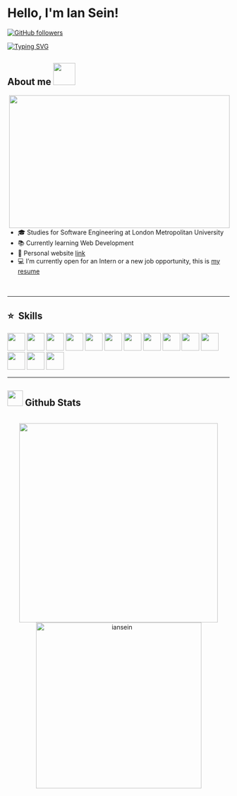 # Hello, I'm Ian Sein!
[![GitHub followers](https://img.shields.io/github/followers/iansein?style=social)](https://github.com/iansein)

<a href="https://git.io/typing-svg"><img src="https://readme-typing-svg.demolab.com?font=Fira+Code&weight=500&duration=4000&pause=1000&color=2F329C&vCenter=true&random=false&width=435&lines=Full-Stack+Web+Developer" alt="Typing SVG" /></a>
 ##  **About me** <picture><img src = "https://user-images.githubusercontent.com/74038190/238201075-34376b0e-4ae2-4278-9d3d-82e8016a87d6.gif" width = 50px></picture>
 <img src="https://user-images.githubusercontent.com/74038190/212750155-3ceddfbd-19d3-40a3-87af-8d329c8323c4.gif" align="right" height="300" width="500">

- 🎓 Studies for Software Engineering at London Metropolitan University
- 📚 Currently learning Web Development
- 👾 Personal website [link](iansein.netlify.app)
- 💻 I’m currently open for an Intern or a new job opportunity, this is [my resume](https://read.cv/iansein)
<br> <br> <br>
<hr>

## ⭐ &nbsp;Skills
<span> <img width ='40px' src ='https://raw.githubusercontent.com/rahulbanerjee26/githubAboutMeGenerator/main/icons/html.svg'> </span>
<span> <img width ='40px' src ='https://raw.githubusercontent.com/rahulbanerjee26/githubAboutMeGenerator/main/icons/css.svg'> </span>
<span> <img width ='40px' src ='https://raw.githubusercontent.com/rahulbanerjee26/githubAboutMeGenerator/main/icons/tailwind.svg'> </span>
<span> <img width ='40px' src ='https://raw.githubusercontent.com/rahulbanerjee26/githubAboutMeGenerator/main/icons/javascript.svg'> </span>
<span> <img width ='40px' src ='https://raw.githubusercontent.com/rahulbanerjee26/githubAboutMeGenerator/main/icons/typescript.svg'> </span>
<span> <img width ='40px' src ='https://raw.githubusercontent.com/rahulbanerjee26/githubAboutMeGenerator/main/icons/reactjs.svg'> </span>
<span> <img width ='40px' src ='https://raw.githubusercontent.com/rahulbanerjee26/githubAboutMeGenerator/main/icons/angularjs.svg'> </span>
<span> <img width ='40px' src ='https://raw.githubusercontent.com/rahulbanerjee26/githubAboutMeGenerator/main/icons/nodejs.svg'> </span>
<span> <img width ='40px' src ='https://raw.githubusercontent.com/rahulbanerjee26/githubAboutMeGenerator/main/icons/express.svg'> </span>
<span> <img width ='40px' src ='https://raw.githubusercontent.com/rahulbanerjee26/githubAboutMeGenerator/main/icons/mongodb.svg'> </span>
<span> <img width ='40px' src ='https://raw.githubusercontent.com/rahulbanerjee26/githubAboutMeGenerator/main/icons/jest.svg'> </span>
<span> <img width ='40px' src ='https://raw.githubusercontent.com/rahulbanerjee26/githubAboutMeGenerator/main/icons/npm.svg'> </span>
<span> <img width ='40px' src ='https://raw.githubusercontent.com/rahulbanerjee26/githubAboutMeGenerator/main/icons/git.svg'> </span>
<span> <img width ='40px' src ='https://raw.githubusercontent.com/rahulbanerjee26/githubAboutMeGenerator/main/icons/linux.svg'> </span>

<hr>

## <img src="https://media.giphy.com/media/iY8CRBdQXODJSCERIr/giphy.gif" width="35"><b> Github Stats </b>
<br>

<div align="center">

<a href="https://github.com/iansein/">
  <img src="https://github-readme-stats.vercel.app/api?username=iansein&include_all_commits=true&count_private=true&show_icons=true&line_height=20&title_color=7A7ADB&icon_color=2234AE&text_color=D3D3D3&bg_color=0,000000,130F40" width="450"/>
  <img src="https://github-readme-stats.vercel.app/api/top-langs?username=iansein&show_icons=true&locale=en&layout=compact&line_height=20&title_color=7A7ADB&icon_color=2234AE&text_color=D3D3D3&bg_color=0,000000,130F40" width="375"  alt="iansein"/>

</a>
</div>

<br>
<br>
<br>
